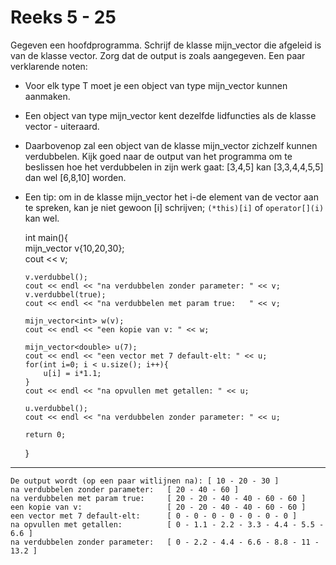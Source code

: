 # Reeks 5 - 25
Gegeven een hoofdprogramma. Schrijf de klasse mijn_vector die afgeleid is van de klasse vector. Zorg dat de output is 
zoals aangegeven. Een paar verklarende noten:
- Voor elk type T moet je een object van type mijn_vector kunnen aanmaken.


- Een object van type mijn_vector kent dezelfde lidfuncties als de klasse vector - uiteraard.


- Daarbovenop zal een object van de klasse mijn_vector zichzelf kunnen verdubbelen. Kijk goed naar de output van het 
  programma om te beslissen hoe het verdubbelen in zijn werk gaat: [3,4,5] kan [3,3,4,4,5,5] dan wel [6,8,10] worden.
  
- Een tip: om in de klasse mijn_vector het i-de element van de vector aan te spreken, kan je niet gewoon [i] schrijven; 
  ```(*this)[i]``` of ```operator[](i)``` kan wel.
  

    int main(){    
      mijn_vector<int> v{10,20,30};  
      cout << v;

      v.verdubbel();              
      cout << endl << "na verdubbelen zonder parameter: " << v;    
      v.verdubbel(true);          
      cout << endl << "na verdubbelen met param true:   " << v;

      mijn_vector<int> w(v);      
      cout << endl << "een kopie van v: " << w;    

      mijn_vector<double> u(7);   
      cout << endl << "een vector met 7 default-elt: " << u;        
      for(int i=0; i < u.size(); i++){
          u[i] = i*1.1;
      }
      cout << endl << "na opvullen met getallen: " << u;

      u.verdubbel();              
      cout << endl << "na verdubbelen zonder parameter: " << u;            
     
      return 0;
    }

---
  
    De output wordt (op een paar witlijnen na): [ 10 - 20 - 30 ]
    na verdubbelen zonder parameter:   [ 20 - 40 - 60 ]
    na verdubbelen met param true:     [ 20 - 20 - 40 - 40 - 60 - 60 ]
    een kopie van v:                   [ 20 - 20 - 40 - 40 - 60 - 60 ]
    een vector met 7 default-elt:      [ 0 - 0 - 0 - 0 - 0 - 0 - 0 ]
    na opvullen met getallen:          [ 0 - 1.1 - 2.2 - 3.3 - 4.4 - 5.5 - 6.6 ]
    na verdubbelen zonder parameter:   [ 0 - 2.2 - 4.4 - 6.6 - 8.8 - 11 - 13.2 ]